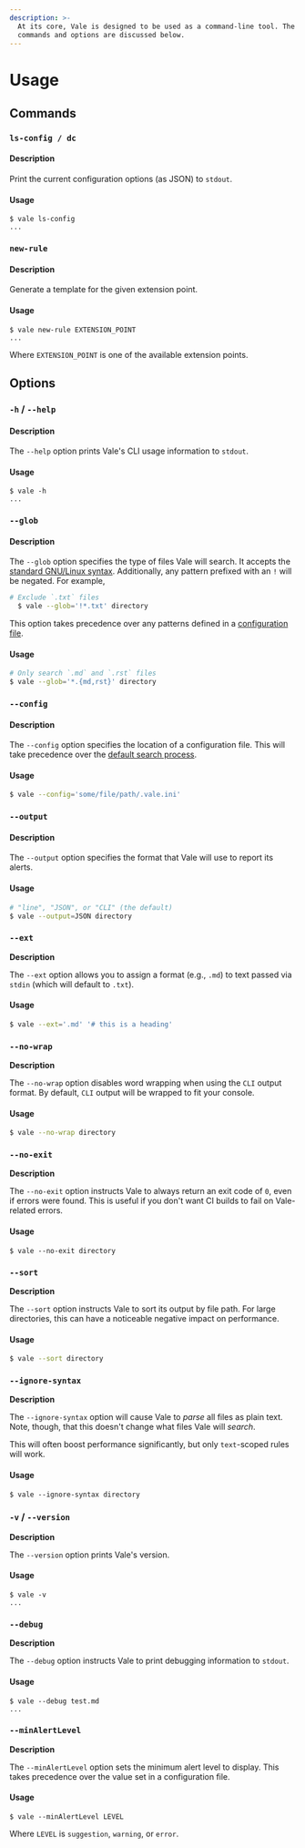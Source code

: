 ```yaml
---
description: >-
  At its core, Vale is designed to be used as a command-line tool. The available
  commands and options are discussed below.
---
```


# Usage

## Commands

### `ls-config / dc`

#### Description

Print the current configuration options \(as JSON\) to `stdout`.

#### Usage

```text
$ vale ls-config
...
```

### `new-rule`

#### Description

Generate a template for the given extension point.

#### Usage

```text
$ vale new-rule EXTENSION_POINT
...
```

Where `EXTENSION_POINT` is one of the available extension points.

## Options

### `-h` / `--help`

#### Description

The `--help` option prints Vale's CLI usage information to `stdout`.

#### Usage

```text
$ vale -h
...
```

### `--glob`

#### Description

The `--glob` option specifies the type of files Vale will search. It accepts the [standard GNU/Linux syntax](https://github.com/gobwas/glob). Additionally, any pattern prefixed with an `!` will be negated. For example,

```bash
# Exclude `.txt` files
  $ vale --glob='!*.txt' directory
```

This option takes precedence over any patterns defined in a [configuration file](configuration.md).

#### Usage

```bash
# Only search `.md` and `.rst` files
$ vale --glob='*.{md,rst}' directory
```

### `--config`

#### Description

The `--config` option specifies the location of a configuration file. This will take precedence over the [default search process](configuration.md#basics).

#### Usage

```bash
$ vale --config='some/file/path/.vale.ini'
```

### `--output`

#### Description

The `--output` option specifies the format that Vale will use to report its alerts.

#### Usage

```bash
# "line", "JSON", or "CLI" (the default)
$ vale --output=JSON directory
```

### `--ext`

**Description**

The `--ext` option allows you to assign a format \(e.g., `.md`\) to text passed via `stdin` \(which will default to `.txt`\).

#### Usage

```bash
$ vale --ext='.md' '# this is a heading'
```

### `--no-wrap`

**Description**

The `--no-wrap` option disables word wrapping when using the `CLI` output format. By default, `CLI` output will be wrapped to fit your console.

#### Usage

```bash
$ vale --no-wrap directory
```

### `--no-exit`

**Description**

The `--no-exit` option instructs Vale to always return an exit code of `0`, even if errors were found. This is useful if you don't want CI builds to fail on Vale-related errors.

#### Usage

```text
$ vale --no-exit directory
```

### `--sort`

**Description**

The `--sort` option instructs Vale to sort its output by file path. For large directories, this can have a noticeable negative impact on performance.

#### Usage

```bash
$ vale --sort directory
```

### `--ignore-syntax`

**Description**

The `--ignore-syntax` option will cause Vale to _parse_ all files as plain text. Note, though, that this doesn't change what files Vale will _search_.

This will often boost performance significantly, but only `text`-scoped rules will work.

#### Usage

```text
$ vale --ignore-syntax directory
```

### `-v` / `--version`

**Description**

The `--version` option prints Vale's version.

#### Usage

```text
$ vale -v
...
```

### `--debug`

**Description**

The `--debug` option instructs Vale to print debugging information to `stdout`.

#### Usage

```text
$ vale --debug test.md
...
```

### `--minAlertLevel`

**Description**

The `--minAlertLevel` option sets the minimum alert level to display. This takes precedence over the value set in a configuration file.

#### Usage

```text
$ vale --minAlertLevel LEVEL
```

Where `LEVEL` is `suggestion`, `warning`, or `error`.

